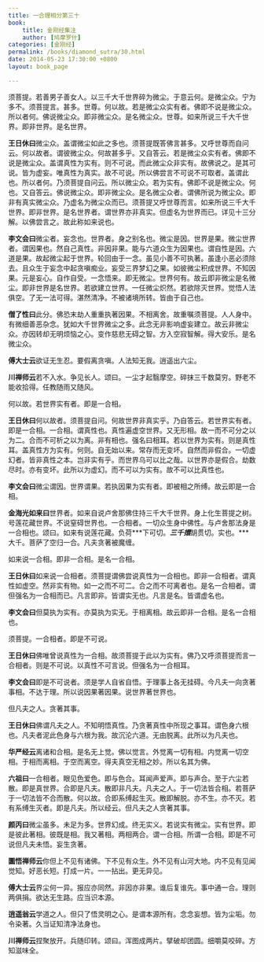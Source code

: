 ```yaml
---
title: 一合理相分第三十
book:
    title: 金刚经集注
    author: [鸠摩罗什]
categories: [金刚经]
permalink: /books/diamond_sutra/30.html
date: 2014-05-23 17:30:00 +0800
layout: book_page

---
```


须菩提。若善男子善女人。以三千大千世界碎为微尘。于意云何。是微尘众。宁为多不。须菩提言。甚多。世尊。何以故。若是微尘众实有者。佛即不说是微尘众。所以者何。佛说微尘众。即非微尘众。是名微尘众。世尊。如来所说三千大千世界。即非世界。是名世界。

**王日休曰**微尘众。盖谓微尘如此之多也。须菩提既答佛言甚多。又呼世尊而自问云。何以故者。谓彼微尘众。何故甚多乎。又自答云。若是微尘众实有者。佛即不说是微尘众。盖谓真性为实有。则不可说。而此微尘众非实有。故佛说之。是其可说。皆为虚妄。唯真性为真实。故不可说。所以佛尝言不可说不可取者。盖谓此也。所以者何。乃须菩提自问云。所以微尘众。若为实有。佛即不说是微尘众。何也。又自答云。佛说微尘众。即非微尘众。是名微尘众者。谓佛所说为微尘众。即非有真实微尘众。乃虚名为微尘众而已。须菩提又呼世尊而言。如来所说三千大千世界。即非世界。是名世界者。谓世界亦非真实。但虚名为世界而已。详见十三分解。以佛尝言之。故此称如来说也。

**李文会曰**微尘者。妄念也。世界者。身之别名也。微尘是因。世界是果。微尘世界者。谓因果也。然自己真性。非因非果。能与六道众生为因果也。谓自性是因。六道是果。故起微尘起于世界。轮回由于一念。虽见小善不可执著。虽逢小恶必须除去。且众生于妄念中起贪嗔痴业。妄受三界梦幻之果。如彼微尘积成世界。不知因果。元是妄心。自作自受。一念悟来。即无微尘。世界何有。故云即非微尘是名微尘。即非世界是名世界。若欲建立世界。一任微尘炽然。若欲除灭世界。觉悟人法俱空。了无一法可得。湛然清净。不被诸境所转。皆由于自己也。

**僧了性曰**此分。佛恐末劫人重重执著因果。不相离舍。故重嘱须菩提。人人身中。有微细善恶杂念。犹如大千世界微尘之多。此念无非影响虚妄建立。故云非微尘众。亦因转却无明烦恼之心。变作慈悲无碍之智。方入空寂智解。得大安乐。是名微尘众。

**傅大士云**欲证无生忍。要假离贪嗔。人法知无我。逍遥出六尘。

**川禅师云**若不入水。争见长人。颂曰。一尘才起翳摩空。碎抹三千数莫穷。野老不能收拾得。任教随雨又随风。

何以故。若世界实有者。即是一合相。

**王日休曰**何以故者。须菩提自问。何故世界非真实乎。乃自答云。若世界实有者。即是一合相。一合相。谓真性也。真性遍虚空世界。又无形相。故一而不可分之以为二。合而不可析之以为离。非有相也。强名曰相耳。若以世界为实有。则是真性耳。盖真性方为实有。何则。自无始以来。常存而无变坏。自然而非假合。一切虚幻者。皆非真性之本。岂非实有乎。而世界乌可以比之哉。以世界亦是假合。劫数尽时。亦有变坏。此所以为虚幻。而不可以为实有。故不可以比真性也。

**李文会曰**微尘谓因。世界谓果。若执因果为实有者。即被相之所缚。故云即是一合相。

**金海光如来曰**世界者。如来自说卢舍那佛住持三千大千世界。身上化生菩提之树。号莲花藏世界。不说窒碍世界也。一合相者。一切众生身中佛性。与卢舍那法身是一合相也。颂曰。如来有说莲花藏。负荷***下可切。***三千擐***胡贯切。实也。***大千。菩萨了空归一合。凡夫贪著被魔缠。

如来说一合相。即非一合相。是名一合相。

**王日休曰**如来说一合相者。须菩提谓佛尝说真性为一合相也。即非一合相者。谓真性如虚空。然非实有物。如一之而不可二。合之而不可离者也。是名一合相者。谓但强名为一合相而已。凡言即非。皆谓实无也。凡言是名。皆谓虚名也。

**李文会曰**但莫执为实有。亦莫执为实无。于相离相。故云即非一合相。是名一合相也。

须菩提。一合相者。即是不可说。

**王日休曰**佛唯曾说真性为一合相。故须菩提于此以为实有。佛乃又呼须菩提而言一合相者。则是不可说。以真性不可言说。但强名为一合相耳。

**李文会曰**即是不可说者。须是学人自省自悟。于理事上各无挂碍。今凡夫一向贪著事相。不达于理。所以说因果著因果。说世界著世界也。

但凡夫之人。贪著其事。

**王日休曰**佛谓凡夫之人。不知明悟真性。乃贪著真性中所现之事耳。谓色身六根也。凡夫者泥此色身与六根为我。故沉沦六道。无由脱离。此所以为凡夫也。

**华严经云**离诸和合相。是名无上觉。佛以觉言。外觉离一切有相。内觉离一切空相。于相而离相。于空而离空。得夫真空无相之妙。所以名其为佛。

**六祖曰**一合相者。眼见色爱色。即与色合。耳闻声爱声。即与声合。至于六尘若散。即是真世界。合即是凡夫。散即非凡夫。凡夫之人。于一切法皆合相。若菩萨于一切法皆不合而散。何以故。合即系缚起生灭。散即解脱。亦不生。亦不灭。若有系缚生灭者。即是凡夫。所以经云。但凡夫之人贪著其事。

**颜丙曰**微尘虽多。未足为多。世界幻成。终无实义。若说实有微尘。实有世界。即是彼此著相。彼既是相。我又著相。两相两合。谓一合相。所谓一合相。即是不可说但凡夫未悟。妄生贪著。

**圜悟禅师云**你但上不见有诸佛。下不见有众生。外不见有山河大地。内不见有见闻觉知。好恶长短。打成一片。一一拈出。更无异见。

**傅大士云**界尘何一异。报应亦同然。非因亦非果。谁后复谁先。事中通一合。理则两俱捐。欲达无生路。应当识本源。

**逍遥翁云**学道之人。但只了悟灵明之心。是谓本源所有。念念妄想。皆为尘垢。勿令染著。久当证知清净法身也。

**川禅师云**捏聚放开。兵随印转。颂曰。浑图成两片。擘破却团圆。细嚼莫咬碎。方知滋味全。 

